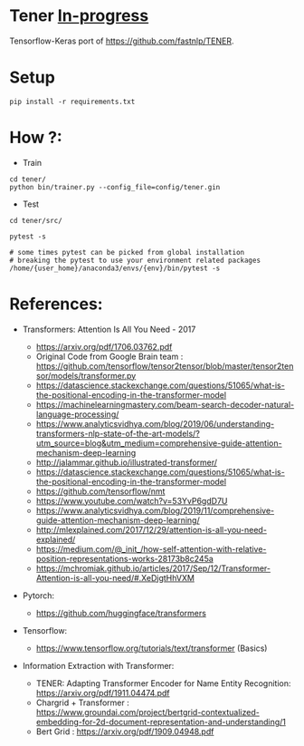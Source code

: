 # Tener [In-progress]()

Tensorflow-Keras port of https://github.com/fastnlp/TENER. 

# Setup

```
pip install -r requirements.txt
```
# How ?:

- Train
```
cd tener/
python bin/trainer.py --config_file=config/tener.gin
```

- Test

```
cd tener/src/

pytest -s

# some times pytest can be picked from global installation
# breaking the pytest to use your environment related packages
/home/{user_home}/anaconda3/envs/{env}/bin/pytest -s

```

# References:
- Transformers: Attention Is All You Need - 2017
    - https://arxiv.org/pdf/1706.03762.pdf
    - Original Code from Google Brain team : https://github.com/tensorflow/tensor2tensor/blob/master/tensor2tensor/models/transformer.py
    - https://datascience.stackexchange.com/questions/51065/what-is-the-positional-encoding-in-the-transformer-model
    - https://machinelearningmastery.com/beam-search-decoder-natural-language-processing/
    - https://www.analyticsvidhya.com/blog/2019/06/understanding-transformers-nlp-state-of-the-art-models/?utm_source=blog&utm_medium=comprehensive-guide-attention-mechanism-deep-learning
    - http://jalammar.github.io/illustrated-transformer/
    - https://datascience.stackexchange.com/questions/51065/what-is-the-positional-encoding-in-the-transformer-model
    - https://github.com/tensorflow/nmt
    - https://www.youtube.com/watch?v=53YvP6gdD7U
    - https://www.analyticsvidhya.com/blog/2019/11/comprehensive-guide-attention-mechanism-deep-learning/
    - http://mlexplained.com/2017/12/29/attention-is-all-you-need-explained/
    - https://medium.com/@_init_/how-self-attention-with-relative-position-representations-works-28173b8c245a
    - https://mchromiak.github.io/articles/2017/Sep/12/Transformer-Attention-is-all-you-need/#.XeDjgtHhVXM


- Pytorch:
    - https://github.com/huggingface/transformers

- Tensorflow:
    - https://www.tensorflow.org/tutorials/text/transformer (Basics)


- Information Extraction with Transformer:
    - TENER: Adapting Transformer Encoder for Name Entity Recognition: https://arxiv.org/pdf/1911.04474.pdf
    - Chargrid + Transformer : https://www.groundai.com/project/bertgrid-contextualized-embedding-for-2d-document-representation-and-understanding/1
    - Bert Grid : https://arxiv.org/pdf/1909.04948.pdf